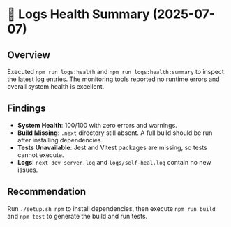# 📝 Logs Health Summary (2025-07-07)

## Overview

Executed `npm run logs:health` and `npm run logs:health:summary` to inspect the latest log entries. The monitoring tools reported no runtime errors and overall system health is excellent.

## Findings

- **System Health**: 100/100 with zero errors and warnings.
- **Build Missing**: `.next` directory still absent. A full build should be run after installing dependencies.
- **Tests Unavailable**: Jest and Vitest packages are missing, so tests cannot execute.
- **Logs**: `next_dev_server.log` and `logs/self-heal.log` contain no new issues.

## Recommendation

Run `./setup.sh npm` to install dependencies, then execute `npm run build` and `npm test` to generate the build and run tests.
